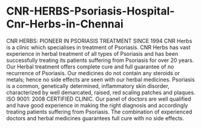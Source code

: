 # CNR-HERBS-Psoriasis-Hospital-Cnr-Herbs-in-Chennai
CNR HERBS: PIONEER IN PSORIASIS TREATMENT SINCE 1994 CNR Herbs is a clinic which specialises in treatment of Psoriasis. CNR Herbs has vast experience in herbal treatment of all types of Psoriasis and has been successfully treating its patients suffering from Psoriasis for over 20 years. Our Herbal treatment offers complete cure and full guarantee of no recurrence of Psoriasis. Our medicines do not contain any steroids or metals; hence no side effects are seen with our herbal medicines.  Psoriasis is a common, genetically determined, inflammatory skin disorder, characterized by well demarcated, raised, red scaling patches and plaques. ISO 9001: 2008 CERTIFIED CLINIC. Our panel of doctors are well qualified and have good experience in making the right diagnosis and accordingly treating patients suffering from Psoriasis.  The combination of experienced doctors and herbal medicines guarantees full cure with no side effects.
